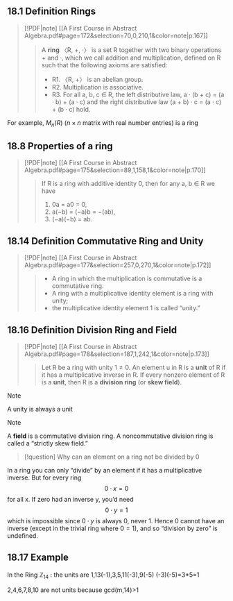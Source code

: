 
## 18.1 Definition Rings

> [!PDF|note] [[A First Course in Abstract Algebra.pdf#page=172&selection=70,0,210,1&color=note|p.167]]
> > A **ring** 〈R, +, ·〉 is a set R together with two binary operations + and ·, which we call addition and multiplication, defined on R such that the following axioms are satisfied: 
> > - R1. 〈R, +〉 is an abelian group. 
> > - R2. Multiplication is associative. 
> > - R3. For all a, b, c ∈ R, the left distributive law, a · (b + c) = (a · b) + (a · c) and the right distributive law (a + b) · c = (a · c) + (b · c) hold. 

For example, $M_n(R)$ ($n\times n$ matrix with real number entries) is a ring

## 18.8 Properties of a ring
> [!PDF|note] [[A First Course in Abstract Algebra.pdf#page=175&selection=89,1,158,1&color=note|p.170]]
> > If R is a ring with additive identity 0, then for any a, b ∈ R we have 
> > 1. 0a = a0 = 0, 
> > 2. a(−b) = (−a)b = −(ab), 
> > 3. (−a)(−b) = ab.

## 18.14 Definition Commutative Ring and Unity

> [!PDF|note] [[A First Course in Abstract Algebra.pdf#page=177&selection=257,0,270,1&color=note|p.172]]
> > - A ring in which the multiplication is commutative is a commutative ring. 
> > - A ring with a multiplicative identity element is a ring with unity; 
> > - the multiplicative identity element 1 is called “unity.” 


## 18.16 Definition Division Ring and Field
> [!PDF|note] [[A First Course in Abstract Algebra.pdf#page=178&selection=187,1,242,1&color=note|p.173]]
> > Let R be a ring with unity $1 \neq 0$. An element u in R is a **unit** of R if it has a multiplicative inverse in R.
> > If every nonzero element of R is a **unit**, then R is a **division ring** (or **skew field**). 

> [!NOTE]
> A unity is always a unit

> [!NOTE]
> A **field** is a commutative division ring. A noncommutative division ring is called a “strictly skew field.” 

> [!question]
> Why can an element on a ring not be divided by $0$

In a ring you can only “divide” by an element if it has a multiplicative inverse. But for every ring
$$0\cdot x = 0$$
for all x. 
If zero had an inverse y, you’d need
$$0\cdot y = 1$$
which is impossible since $0\cdot y$ is always 0, never 1. Hence 0 cannot have an inverse (except in the trivial ring where $0=1$), and so “division by zero” is undefined.


## 18.17 Example
In the Ring $\mathbb Z_{14}$ :
the units are 1,13(-1),3,5,11(-3),9(-5)
(-3)(-5)=3\*5=1

2,4,6,7,8,10 are not units because gcd(m,14)>1